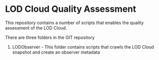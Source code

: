 # LOD Cloud Quality Assessment

This repository contains a number of scripts that enables the quality assessment of the LOD Cloud.

There are three folders in the GIT repository

1) LODObserver - This folder contains scripts that crawls the LOD Cloud snapshot and create an observer metadata
